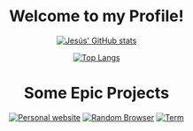 <div align="center">
<h1>Welcome to my Profile!</h1>

[![Jesús' GitHub stats](https://github-readme-stats-git-masterrstaa-rickstaa.vercel.app/api?username=YisusGaming&theme=material-palenight)](https://github.com/YisusGaming)

[![Top Langs](https://github-readme-stats-git-masterrstaa-rickstaa.vercel.app/api/top-langs/?username=YisusGaming&layout=compact&theme=material-palenight)](https://github.com/YisusGaming)
</div>

<div align="center">
<h1>Some Epic Projects</h1>

[![Personal website](https://github-readme-stats-git-masterrstaa-rickstaa.vercel.app/api/pin/?username=YisusGaming&repo=yisusgaming.github.io&theme=material-palenight)](https://github.com/YisusGaming/yisusgaming.github.io)
[![Random Browser](https://github-readme-stats-git-masterrstaa-rickstaa.vercel.app/api/pin/?username=YisusGaming&repo=random-browser&theme=material-palenight)](https://github.com/YisusGaming/random-browser)
[![Term](https://github-readme-stats-git-masterrstaa-rickstaa.vercel.app/api/pin/?username=YisusGaming&repo=term&theme=material-palenight)](https://github.com/YisusGaming/term)

</div>
